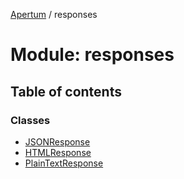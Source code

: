 [Apertum](../README.md) / responses

# Module: responses

## Table of contents

### Classes

- [JSONResponse](../classes/responses.JSONResponse.md)
- [HTMLResponse](../classes/responses.HTMLResponse.md)
- [PlainTextResponse](../classes/responses.PlainTextResponse.md)
